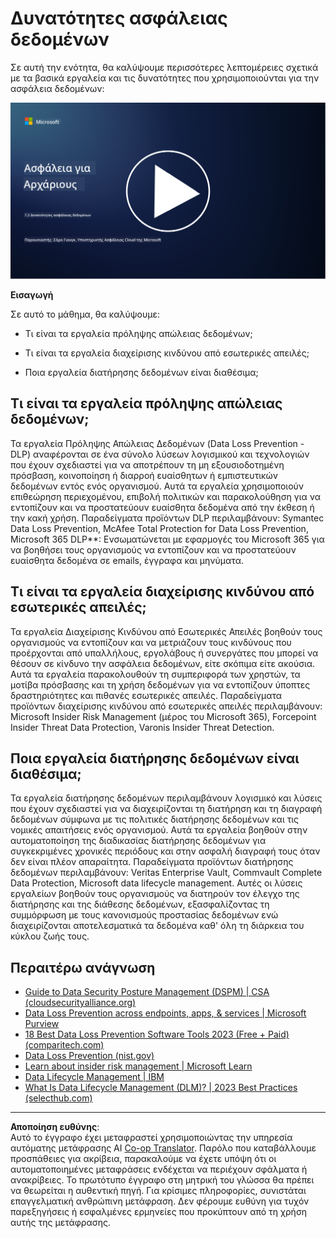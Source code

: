 <!--
CO_OP_TRANSLATOR_METADATA:
{
  "original_hash": "50697add9758e54693442d502d2d5f8a",
  "translation_date": "2025-09-03T21:28:54+00:00",
  "source_file": "7.2 Data security capabilities.md",
  "language_code": "el"
}
-->
# Δυνατότητες ασφάλειας δεδομένων

Σε αυτή την ενότητα, θα καλύψουμε περισσότερες λεπτομέρειες σχετικά με τα βασικά εργαλεία και τις δυνατότητες που χρησιμοποιούνται για την ασφάλεια δεδομένων:

[![Παρακολουθήστε το βίντεο](../../translated_images/7-2_placeholder.1f3c39f0c7cfea7ef355438079e171e047a0f79c8dc0b63ad78513b1910f7cdf.el.png)](https://learn-video.azurefd.net/vod/player?id=0c9fff7c-e17c-4a14-ac3b-69b5a5786f55)

**Εισαγωγή**

Σε αυτό το μάθημα, θα καλύψουμε:

- Τι είναι τα εργαλεία πρόληψης απώλειας δεδομένων;

- Τι είναι τα εργαλεία διαχείρισης κινδύνου από εσωτερικές απειλές;

- Ποια εργαλεία διατήρησης δεδομένων είναι διαθέσιμα;

## Τι είναι τα εργαλεία πρόληψης απώλειας δεδομένων;

Τα εργαλεία Πρόληψης Απώλειας Δεδομένων (Data Loss Prevention - DLP) αναφέρονται σε ένα σύνολο λύσεων λογισμικού και τεχνολογιών που έχουν σχεδιαστεί για να αποτρέπουν τη μη εξουσιοδοτημένη πρόσβαση, κοινοποίηση ή διαρροή ευαίσθητων ή εμπιστευτικών δεδομένων εντός ενός οργανισμού. Αυτά τα εργαλεία χρησιμοποιούν επιθεώρηση περιεχομένου, επιβολή πολιτικών και παρακολούθηση για να εντοπίζουν και να προστατεύουν ευαίσθητα δεδομένα από την έκθεση ή την κακή χρήση. Παραδείγματα προϊόντων DLP περιλαμβάνουν: Symantec Data Loss Prevention, McAfee Total Protection for Data Loss Prevention, Microsoft 365 DLP**: Ενσωματώνεται με εφαρμογές του Microsoft 365 για να βοηθήσει τους οργανισμούς να εντοπίζουν και να προστατεύουν ευαίσθητα δεδομένα σε emails, έγγραφα και μηνύματα.

## Τι είναι τα εργαλεία διαχείρισης κινδύνου από εσωτερικές απειλές;

Τα εργαλεία Διαχείρισης Κινδύνου από Εσωτερικές Απειλές βοηθούν τους οργανισμούς να εντοπίζουν και να μετριάζουν τους κινδύνους που προέρχονται από υπαλλήλους, εργολάβους ή συνεργάτες που μπορεί να θέσουν σε κίνδυνο την ασφάλεια δεδομένων, είτε σκόπιμα είτε ακούσια. Αυτά τα εργαλεία παρακολουθούν τη συμπεριφορά των χρηστών, τα μοτίβα πρόσβασης και τη χρήση δεδομένων για να εντοπίζουν ύποπτες δραστηριότητες και πιθανές εσωτερικές απειλές. Παραδείγματα προϊόντων διαχείρισης κινδύνου από εσωτερικές απειλές περιλαμβάνουν: Microsoft Insider Risk Management (μέρος του Microsoft 365), Forcepoint Insider Threat Data Protection, Varonis Insider Threat Detection.

## Ποια εργαλεία διατήρησης δεδομένων είναι διαθέσιμα;

Τα εργαλεία διατήρησης δεδομένων περιλαμβάνουν λογισμικό και λύσεις που έχουν σχεδιαστεί για να διαχειρίζονται τη διατήρηση και τη διαγραφή δεδομένων σύμφωνα με τις πολιτικές διατήρησης δεδομένων και τις νομικές απαιτήσεις ενός οργανισμού. Αυτά τα εργαλεία βοηθούν στην αυτοματοποίηση της διαδικασίας διατήρησης δεδομένων για συγκεκριμένες χρονικές περιόδους και στην ασφαλή διαγραφή τους όταν δεν είναι πλέον απαραίτητα. Παραδείγματα προϊόντων διατήρησης δεδομένων περιλαμβάνουν: Veritas Enterprise Vault, Commvault Complete Data Protection, Microsoft data lifecycle management. Αυτές οι λύσεις εργαλείων βοηθούν τους οργανισμούς να διατηρούν τον έλεγχο της διατήρησης και της διάθεσης δεδομένων, εξασφαλίζοντας τη συμμόρφωση με τους κανονισμούς προστασίας δεδομένων ενώ διαχειρίζονται αποτελεσματικά τα δεδομένα καθ' όλη τη διάρκεια του κύκλου ζωής τους.

## Περαιτέρω ανάγνωση

- [Guide to Data Security Posture Management (DSPM) | CSA (cloudsecurityalliance.org)](https://cloudsecurityalliance.org/blog/2023/03/31/the-big-guide-to-data-security-posture-management-dspm/)
- [Data Loss Prevention across endpoints, apps, & services | Microsoft Purview](https://youtu.be/hvqq8L_0kgI)
- [18 Best Data Loss Prevention Software Tools 2023 (Free + Paid) (comparitech.com)](https://www.comparitech.com/data-privacy-management/data-loss-prevention-tools-software/)
- [Data Loss Prevention (nist.gov)](https://tsapps.nist.gov/publication/get_pdf.cfm?pub_id=904672)
- [Learn about insider risk management | Microsoft Learn](https://learn.microsoft.com/purview/insider-risk-management?WT.mc_id=academic-96948-sayoung)
- [Data Lifecycle Management | IBM](https://www.ibm.com/topics/data-lifecycle-management)
- [What Is Data Lifecycle Management (DLM)? | 2023 Best Practices (selecthub.com)](https://www.selecthub.com/big-data-analytics/data-lifecycle-management/)

---

**Αποποίηση ευθύνης**:  
Αυτό το έγγραφο έχει μεταφραστεί χρησιμοποιώντας την υπηρεσία αυτόματης μετάφρασης AI [Co-op Translator](https://github.com/Azure/co-op-translator). Παρόλο που καταβάλλουμε προσπάθειες για ακρίβεια, παρακαλούμε να έχετε υπόψη ότι οι αυτοματοποιημένες μεταφράσεις ενδέχεται να περιέχουν σφάλματα ή ανακρίβειες. Το πρωτότυπο έγγραφο στη μητρική του γλώσσα θα πρέπει να θεωρείται η αυθεντική πηγή. Για κρίσιμες πληροφορίες, συνιστάται επαγγελματική ανθρώπινη μετάφραση. Δεν φέρουμε ευθύνη για τυχόν παρεξηγήσεις ή εσφαλμένες ερμηνείες που προκύπτουν από τη χρήση αυτής της μετάφρασης.